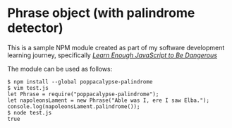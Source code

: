 # Phrase object (with palindrome detector)

This is a sample NPM module created as part of my software development learning journey, specifically [*Learn Enough JavaScript to Be Dangerous*](https://www.learnenough.com/javascript-tutorial)

The module can be used as follows:

```
$ npm install --global poppacalypse-palindrome
$ vim test.js
let Phrase = require("poppacalypse-palindrome");
let napoleonsLament = new Phrase("Able was I, ere I saw Elba.");
console.log(napoleonsLament.palindrome());
$ node test.js
true
```
